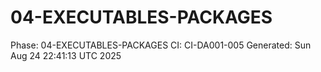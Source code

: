 # 04-EXECUTABLES-PACKAGES
Phase: 04-EXECUTABLES-PACKAGES
CI: CI-DA001-005
Generated: Sun Aug 24 22:41:13 UTC 2025
